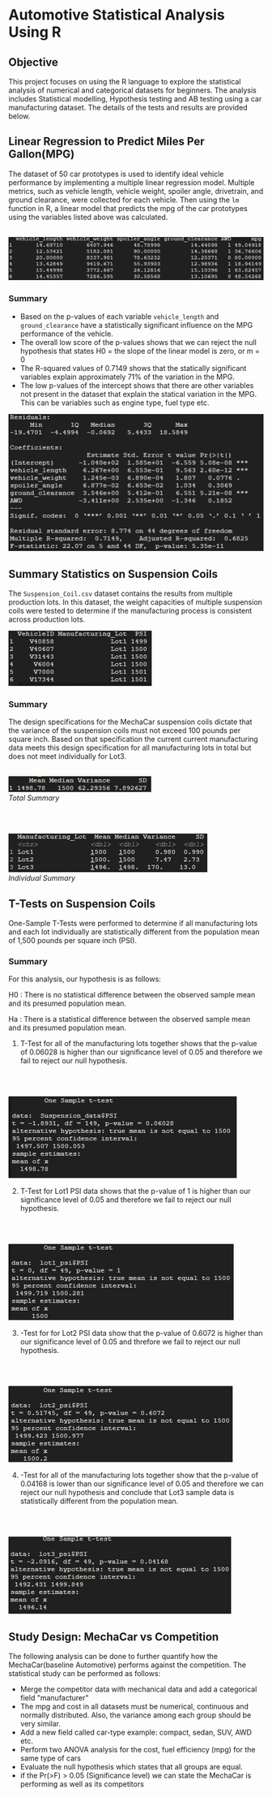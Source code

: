 # Automotive Statistical Analysis Using R

## Objective
This project focuses on using the R language to explore the statistical analysis of numerical and categorical datasets for beginners. The analysis includes Statistical modelling, Hypothesis testing and AB testing using a car manufacturing dataset. The details of the tests and results are provided below.

## Linear Regression to Predict Miles Per Gallon(MPG)
The dataset of 50 car prototypes is used to identify ideal vehicle performance by implementing a multiple linear regression model. Multiple metrics, such as vehicle length, vehicle weight, spoiler angle, drivetrain, and ground clearance, were collected for each vehicle. Then using the `lm` function in R, a linear model that predicts the mpg of the car prototypes using the variables listed above was calculated.
<br>
<br>

![Dataset](Resources/mpg_dataset.png)

### Summary 
 - Based on the p-values of each variable `vehicle_length` and `ground_clearance` have a statistically significant influence on the MPG performance of the vehicle. 
 - The overall low score of the p-values shows that we can reject the null hypothesis that states H0 = the slope of the linear model is zero, or m = 0 
 - The R-squared values of 0.7149 shows that the statically significant variables explain approximately 71% of the variation in the MPG. 
 - The low p-values of the intercept shows that there are other variables not present in the dataset that explain the statical variation in the MPG. This can be variables such as engine type, fuel type etc. 


![Summary](Resources/mpg_summary.png)

## Summary Statistics on Suspension Coils
The `Suspension_Coil.csv` dataset contains the results from multiple production lots. In this dataset, the weight capacities of multiple suspension coils were tested to determine if the manufacturing process is consistent across production lots.


![Dataset](Resources/suspension_dataset.png)

### Summary
The design specifications for the MechaCar suspension coils dictate that the variance of the suspension coils must not exceed 100 pounds per square inch. Based on that specification the current current manufacturing data meets this design specification for all manufacturing lots in total but does not meet individually for Lot3. 
<br>
<br>

![Summary](Resources/suspension_total.png)<br>
*Total Summary*

<br>
<br>

![Summary](Resources/suspension_summary.png)<br>
*Individual Summary*

## T-Tests on Suspension Coils
One-Sample T-Tests were performed to determine if all manufacturing lots and each lot individually are statistically different from the population mean of 1,500 pounds per square inch (PSI).

### Summary 
For this analysis, our hypothesis is as follows:<br>

H0 : There is no statistical difference between the observed sample mean and its presumed population mean.

Ha : There is a statistical difference between the observed sample mean and its presumed population mean.

1. T-Test for all of the manufacturing lots together shows that the p-value of 0.06028 is higher than our significance level of 0.05 and therefore we fail to reject our null hypothesis.
<br>
<br>

![Total](Resources/total.png)


2. T-Test for Lot1 PSI data shows that the p-value of 1 is higher than our significance level of 0.05 and therefore we fail to reject our null hypothesis. 
<br>
<br>

![Lot1](Resources/lot1.png)

3. -Test for for Lot2 PSI data show that the p-value of 0.6072 is higher than our significance level of 0.05 and threfore we fail to reject our null hypothesis. 
<br>
<br>

![Lot2](Resources/lot2.png)

4. -Test for all of the manufacturing lots together show that the p-value of 0.04168 is lower than our significance level of 0.05 and therefore we can reject our null hypothesis and conclude that Lot3 sample data is statistically different from the population mean. 
<br>
<br>

![Lot3](Resources/lot3.png)

## Study Design: MechaCar vs Competition
The following analysis can be done to further quantify how the MechaCar(baseline Automotive) performs against the competition. 
The statistical study can be performed as follows:
- Merge the competitor data with mechanical data and add a categorical field "manufacturer"
- The mpg and cost in all datasets must be numerical, continuous and normally distributed. Also, the variance among each group should be very similar.
- Add a new field called car-type example: compact, sedan, SUV, AWD etc.
- Perform two ANOVA analysis for the cost, fuel efficiency (mpg) for the same type of cars
- Evaluate the null hypothesis which states that all groups are equal.
- if the Pr(>F) > 0.05 (Significance level) we can state the MechaCar is performing as well as its competitors